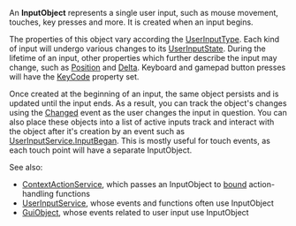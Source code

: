 An **InputObject** represents a single user input, such as mouse movement,
touches, key presses and more. It is created when an input begins.

The properties of this object vary according the
[UserInputType](https://create.roblox.com/docs/reference/engine/classes/InputObject#UserInputType). Each kind of input will undergo
various changes to its [UserInputState](https://create.roblox.com/docs/reference/engine/classes/InputObject#UserInputState). During the
lifetime of an input, other properties which further describe the input may
change, such as [Position](https://create.roblox.com/docs/reference/engine/classes/InputObject#Position) and [Delta](https://create.roblox.com/docs/reference/engine/classes/InputObject#Delta).
Keyboard and gamepad button presses will have the
[KeyCode](https://create.roblox.com/docs/reference/engine/classes/InputObject#KeyCode) property set.

Once created at the beginning of an input, the same object persists and is
updated until the input ends. As a result, you can track the object's changes
using the [Changed](https://create.roblox.com/docs/reference/engine/classes/Instance#Changed) event as the user changes the input in
question. You can also place these objects into a list of active inputs track
and interact with the object after it's creation by an event such as
[UserInputService.InputBegan](https://create.roblox.com/docs/reference/engine/classes/UserInputService#InputBegan). This is mostly useful for touch events, as each
touch point will have a separate InputObject.

See also:

- [ContextActionService](https://create.roblox.com/docs/reference/engine/classes/ContextActionService), which passes an InputObject to
  [bound](https://create.roblox.com/docs/reference/engine/classes/ContextActionService#BindAction) action-handling functions
- [UserInputService](https://create.roblox.com/docs/reference/engine/classes/UserInputService), whose events and functions often use InputObject
- [GuiObject](https://create.roblox.com/docs/reference/engine/classes/GuiObject), whose events related to user input use InputObject